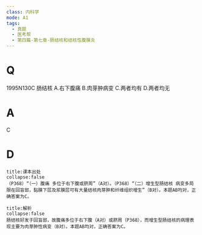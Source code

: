 ```yaml
---
class: 内科学
mode: A1
tags:
  - 真题
  - 医考帮
  - 第四篇-第七章-肠结核和结核性腹膜炎
---
```


# Q
1995N130C 肠结核
A.右下腹痛
B.肉芽肿病变
C.两者均有
D.两者均无

# A
C
# D
```ad-note
title:课本出处
collapse:false
（P368）“（一）腹痛 多位于右下腹或脐周”（A对）。（P368）“（二）增生型肠结核 病变多局限在回盲部，黏膜下层及浆膜层可有大量结核肉芽肿和纤维组织增生”（B对）。本题AB均对，正确答案为C。
```

```ad-summary
title:解析
collapse:false
肠结核好发于回盲部，故腹痛多位于右下腹（A对）或脐周（P368），而增生型肠结核的病理表现主要为肉芽肿性病变（B对）。本题AB均对，正确答案为C。
```

